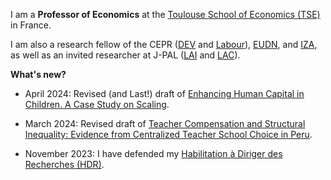 I am a **Professor of Economics** at the [Toulouse School of Economics (TSE)](https://www.tse-fr.eu/) in France. 

I am also a research fellow of the CEPR ([DEV](https://cepr.org/research/programme-areas/development-economics) and [Labour](https://cepr.org/research/programme-areas/labour-economics)), [EUDN](http://eudn.eu/?page_id=598), and [IZA](https://www.iza.org/person/6066/matteo-bobba), as well as an invited researcher at J-PAL ([LAI](https://www.povertyactionlab.org/initiative/learning-all-initiative) and [LAC](https://www.povertyactionlab.org/latin-america-caribbean)). 


**What's new?**
- April 2024: Revised (and Last!) draft of [Enhancing Human Capital in Children. A Case Study on Scaling](/AAB_April2024.pdf).

- March 2024: Revised draft of [Teacher Compensation and Structural Inequality: Evidence from Centralized Teacher School Choice in Peru](/BELNN_March2024.pdf).

- November 2023: I have defended my [Habilitation à Diriger des Recherches (HDR)](https://www.tse-fr.eu/matteo-bobbas-hdr-november-6th2023?lang=en).